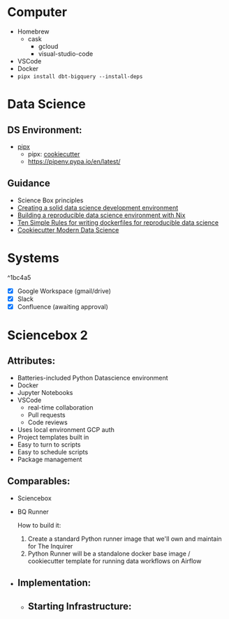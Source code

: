 # Computer
- Homebrew
	- cask
		- gcloud
		- visual-studio-code
- VSCode
- Docker
- `pipx install dbt-bigquery --install-deps`
# Data Science
## DS Environment:
- [pipx](https://github.com/pypa/pipx)
	- pipx: [cookiecutter](https://github.com/cookiecutter/cookiecutter)
	- https://pipenv.pypa.io/en/latest/
## Guidance
- Science Box principles
- [Creating a solid data science development environment](https://towardsdatascience.com/creating-a-solid-data-science-development-environment-60df14ce3a34)
- [Building a reproducible data science environment with Nix](https://josephsdavid.github.io/nix.html)
- [Ten Simple Rules for writing dockerfiles for reproducible data science](https://journals.plos.org/ploscompbiol/article?id=10.1371/journal.pcbi.1008316)
- [Cookiecutter Modern Data Science](https://github.com/crmne/cookiecutter-modern-datascience)
# Systems

^1bc4a5
- [x] Google Workspace (gmail/drive)
- [x] Slack
- [x] Confluence (awaiting approval)
# Sciencebox 2
## Attributes:
- Batteries-included Python Datascience environment
- Docker
- Jupyter Notebooks
- VSCode
	- real-time collaboration
	- Pull requests
	- Code reviews
- Uses local environment GCP auth
- Project templates built in
- Easy to turn to scripts
- Easy to schedule scripts
- Package management
## Comparables:
- Sciencebox
- BQ Runner
  
  
  
  How to build it:
  1. Create a standard Python runner image that we'll own and maintain for The Inquirer
  	1. Python Runner will be a standalone docker base image / cookiecutter template for running data workflows on Airflow
- ## Implementation:
	- Starting Infrastructure:
		-